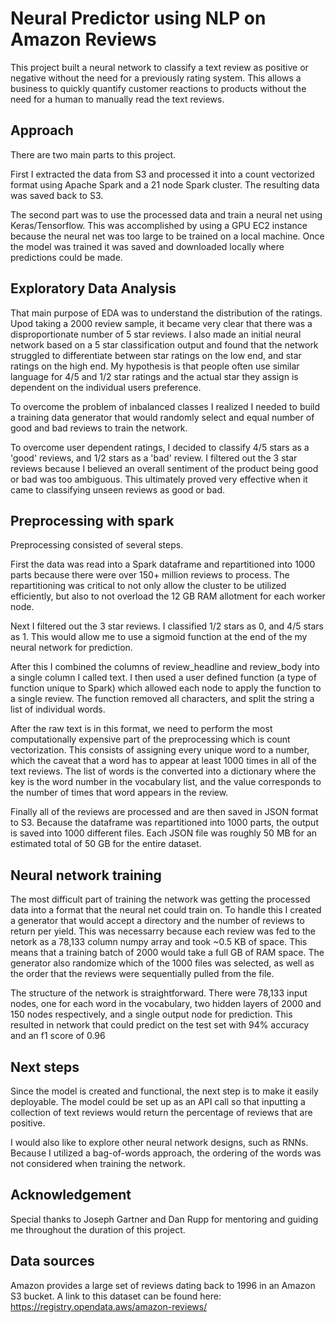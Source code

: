 # Neural Predictor using NLP on Amazon Reviews
This project built a neural network to classify a text review as positive or negative without the need for a previously rating system. This allows a business to quickly quantify customer reactions to products without the need for a human to manually read the text reviews. 

## Approach
There are two main parts to this project. 

First I extracted the data from S3 and processed it into a count vectorized format using Apache Spark and a 21 node Spark cluster. The resulting data was saved back to S3. 

The second part was to use the processed data and train a neural net using Keras/Tensorflow. This was accomplished by using a GPU EC2 instance because the neural net was too large to be trained on a local machine. Once the model was trained it was saved and downloaded locally where predictions could be made.

## Exploratory Data Analysis
That main purpose of EDA was to understand the distribution of the ratings. Upod taking a 2000 review sample, it became very clear that there was a disproportionate number of 5 star reviews. I also made an initial neural network based on a 5 star classification output and found that the network struggled to differentiate between star ratings on the low end, and star ratings on the high end. My hypothesis is that people often use similar language for 4/5 and 1/2 star ratings and the actual star they assign is dependent on the individual users preference.

To overcome the problem of inbalanced classes I realized I needed to build a training data generator that would randomly select and equal number of good and bad reviews to train the network.

To overcome user dependent ratings, I decided to classify 4/5 stars as a 'good' reviews, and 1/2 stars as a 'bad' review. I filtered out the 3 star reviews because I believed an overall sentiment of the product being good or bad was too ambiguous. This ultimately proved very effective when it came to classifying unseen reviews as good or bad.

## Preprocessing with spark
Preprocessing consisted of several steps. 

First the data was read into a Spark dataframe and repartitioned into 1000 parts because there were over 150+ million reviews to process. The repartitioning was critical to not only allow the cluster to be utilized efficiently, but also to not overload the 12 GB RAM allotment for each worker node.

Next I filtered out the 3 star reviews. I classified 1/2 stars as 0, and 4/5 stars as 1. This would allow me to use a sigmoid function at the end of the my neural network for prediction.

After this I combined the columns of review_headline and review_body into a single column I called text. I then used a user defined function (a type of function unique to Spark) which allowed each node to apply the function to a single review. The function removed all characters, and split the string a list of individual words.

After the raw text is in this format, we need to perform the most computationally expensive part of the preprocessing which is count vectorization. This consists of assigning every unique word to a number, which the caveat that a word has to appear at least 1000 times in all of the text reviews. The list of words is the converted into a dictionary where the key is the word number in the vocabulary list, and the value corresponds to the number of times that word appears in the review.

Finally all of the reviews are processed and are then saved in JSON format to S3. Because the dataframe was repartitioned into 1000 parts, the output is saved into 1000 different files. Each JSON file was roughly 50 MB for an estimated total of 50 GB for the entire dataset.

## Neural network training
The most difficult part of training the network was getting the processed data into a format that the neural net could train on. To handle this I created a generator that would accept a directory and the number of reviews to return per yield. This was necessarry because each review was fed to the netork as a 78,133 column numpy array and took ~0.5 KB of space. This means that a training batch of 2000 would take a full GB of RAM space. The generator also randomize which of the 1000 files was selected, as well as the order that the reviews were sequentially pulled from the file.

The structure of the network is straightforward. There were 78,133 input nodes, one for each word in the vocabulary, two hidden layers of 2000 and 150 nodes respectively, and a single output node for prediction. This resulted in network that could predict on the test set with 94% accuracy and an f1 score of 0.96

## Next steps
Since the model is created and functional, the next step is to make it easily deployable. The model could be set up as an API call so that inputting a collection of text reviews would return the percentage of reviews that are positive.

I would also like to explore other neural network designs, such as RNNs. Because I utilized a bag-of-words approach, the ordering of the words was not considered when training the network.

## Acknowledgement
Special thanks to Joseph Gartner and Dan Rupp for mentoring and guiding me throughout the duration of this project.

## Data sources
Amazon provides a large set of reviews dating back to 1996 in an Amazon S3 bucket. A link to this dataset can be found here:
https://registry.opendata.aws/amazon-reviews/

